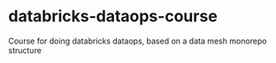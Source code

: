 # databricks-dataops-course
Course for doing databricks dataops, based on a data mesh monorepo structure
